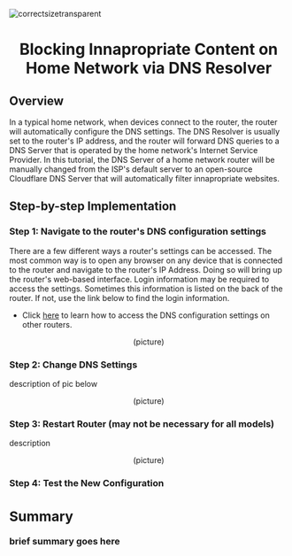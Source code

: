 <p align="center">

![correctsizetransparent](https://github.com/user-attachments/assets/04e6d603-c329-4c36-8bdd-7b43a569ddd6)

</p>

<h1 align="center">Blocking Innapropriate Content on Home Network via DNS Resolver</h1>

<h2>Overview</h2>

<p>
In a typical home network, when devices connect to the router, the router will automatically configure the DNS settings. The DNS Resolver is usually set to the router's IP address, and the router will forward DNS queries to a DNS Server that is operated by the home network's Internet Service Provider. In this tutorial, the DNS Server of a home network router will be manually changed from the ISP's default server to an open-source Cloudflare DNS Server that will automatically filter innapropriate websites.
</p>

<h2>Step-by-step Implementation</h2>

<h3>Step 1: Navigate to the router's DNS configuration settings</h3>

<p>There are a few different ways a router's settings can be accessed. The most common way is to open any browser on any device that is connected to the router and navigate to the router's IP Address. Doing so will bring up the router's web-based interface. Login information may be required to access the settings. Sometimes this information is listed on the back of the router. If not, use the link below to find the login information.</p>

- Click [here](https://www.routerpasswords.com/) to learn how to access the DNS configuration settings on other routers.

<p align="center">(picture)</p>

<h3>Step 2: Change DNS Settings</h3>

<p>description of pic below</p>

<p align="center">(picture)</p>

<h3>Step 3: Restart Router (may not be necessary for all models)</h3>

<p>description</p>

<p align="center">(picture)</p>

<h3>Step 4: Test the New Configuration<h/3>

<h2>Summary</h2>

<p>brief summary goes here</p>
